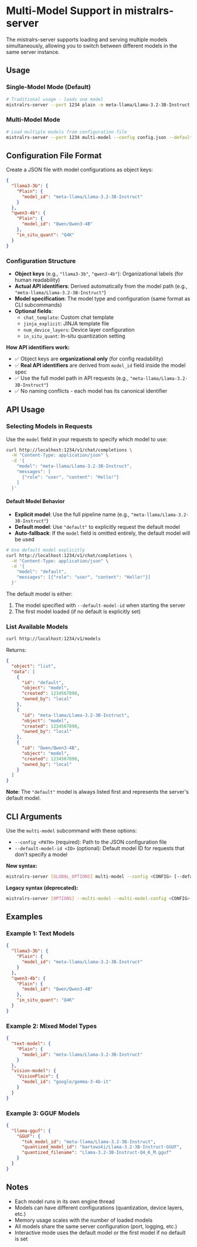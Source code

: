 # Multi-Model Support in mistralrs-server

The mistralrs-server supports loading and serving multiple models simultaneously, allowing you to switch between different models in the same server instance.

## Usage

### Single-Model Mode (Default)
```bash
# Traditional usage - loads one model
mistralrs-server --port 1234 plain -m meta-llama/Llama-3.2-3B-Instruct
```

### Multi-Model Mode
```bash
# Load multiple models from configuration file
mistralrs-server --port 1234 multi-model --config config.json --default-model-id "meta-llama/Llama-3.2-3B-Instruct"
```

## Configuration File Format

Create a JSON file with model configurations as object keys:

```json
{
  "llama3-3b": {
    "Plain": {
      "model_id": "meta-llama/Llama-3.2-3B-Instruct"
    }
  },
  "qwen3-4b": {
    "Plain": {
      "model_id": "Qwen/Qwen3-4B"
    },
    "in_situ_quant": "Q4K"
  }
}
```

### Configuration Structure

- **Object keys** (e.g., `"llama3-3b"`, `"qwen3-4b"`): Organizational labels (for human readability)
- **Actual API identifiers**: Derived automatically from the model path (e.g., `"meta-llama/Llama-3.2-3B-Instruct"`)
- **Model specification**: The model type and configuration (same format as CLI subcommands)
- **Optional fields**:
  - `chat_template`: Custom chat template
  - `jinja_explicit`: JINJA template file
  - `num_device_layers`: Device layer configuration  
  - `in_situ_quant`: In-situ quantization setting

**How API identifiers work:**
- ✅ Object keys are **organizational only** (for config readability)
- ✅ **Real API identifiers** are derived from `model_id` field inside the model spec
- ✅ Use the full model path in API requests (e.g., `"meta-llama/Llama-3.2-3B-Instruct"`)
- ✅ No naming conflicts - each model has its canonical identifier

## API Usage

### Selecting Models in Requests

Use the `model` field in your requests to specify which model to use:

```bash
curl http://localhost:1234/v1/chat/completions \
  -H "Content-Type: application/json" \
  -d '{
    "model": "meta-llama/Llama-3.2-3B-Instruct",
    "messages": [
      {"role": "user", "content": "Hello!"}
    ]
  }'
```

#### Default Model Behavior

- **Explicit model**: Use the full pipeline name (e.g., `"meta-llama/Llama-3.2-3B-Instruct"`)
- **Default model**: Use `"default"` to explicitly request the default model
- **Auto-fallback**: If the `model` field is omitted entirely, the default model will be used

```bash
# Use default model explicitly
curl http://localhost:1234/v1/chat/completions \
  -H "Content-Type: application/json" \
  -d '{
    "model": "default",
    "messages": [{"role": "user", "content": "Hello!"}]
  }'
```

The default model is either:
1. The model specified with `--default-model-id` when starting the server
2. The first model loaded (if no default is explicitly set)

### List Available Models

```bash
curl http://localhost:1234/v1/models
```

Returns:
```json
{
  "object": "list",
  "data": [
    {
      "id": "default",
      "object": "model",
      "created": 1234567890,
      "owned_by": "local"
    },
    {
      "id": "meta-llama/Llama-3.2-3B-Instruct",
      "object": "model",
      "created": 1234567890,
      "owned_by": "local"
    },
    {
      "id": "Qwen/Qwen3-4B", 
      "object": "model",
      "created": 1234567890,
      "owned_by": "local"
    }
  ]
}
```

**Note**: The `"default"` model is always listed first and represents the server's default model.

## CLI Arguments

Use the `multi-model` subcommand with these options:

- `--config <PATH>` (required): Path to the JSON configuration file
- `--default-model-id <ID>` (optional): Default model ID for requests that don't specify a model

**New syntax:**
```bash
mistralrs-server [GLOBAL_OPTIONS] multi-model --config <CONFIG> [--default-model-id <ID>]
```

**Legacy syntax (deprecated):**
```bash
mistralrs-server [OPTIONS] --multi-model --multi-model-config <CONFIG> [--default-model-id <ID>]
```

## Examples

### Example 1: Text Models
```json
{
  "llama3-3b": {
    "Plain": {
      "model_id": "meta-llama/Llama-3.2-3B-Instruct"
    }
  },
  "qwen3-4b": {
    "Plain": {
      "model_id": "Qwen/Qwen3-4B"
    },
    "in_situ_quant": "Q4K"
  }
}
```

### Example 2: Mixed Model Types
```json
{
  "text-model": {
    "Plain": {
      "model_id": "meta-llama/Llama-3.2-3B-Instruct"
    }
  },
  "vision-model": {
    "VisionPlain": {
      "model_id": "google/gemma-3-4b-it"
    }
  }
}
```

### Example 3: GGUF Models
```json
{
  "llama-gguf": {
    "GGUF": {
      "tok_model_id": "meta-llama/Llama-3.2-3B-Instruct",
      "quantized_model_id": "bartowski/Llama-3.2-3B-Instruct-GGUF",
      "quantized_filename": "Llama-3.2-3B-Instruct-Q4_K_M.gguf"
    }
  }
}
```

## Notes

- Each model runs in its own engine thread
- Models can have different configurations (quantization, device layers, etc.)
- Memory usage scales with the number of loaded models
- All models share the same server configuration (port, logging, etc.)
- Interactive mode uses the default model or the first model if no default is set